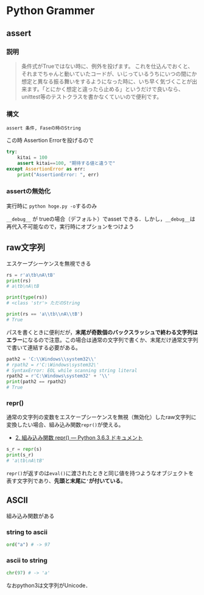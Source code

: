 # Python Grammer



## assert

### 説明

> 条件式がTrueではない時に、例外を投げます。
> これを仕込んでおくと、それまでちゃんと動いていたコードが、いじっているうちにいつの間にか想定と異なる振る舞いをするようになった時に、いち早く気づくことが出来ます。「とにかく想定と違ったら止める」というだけで良いなら、unittest等のテストクラスを書かなくていいので便利です。



### 構文

`assert 条件, Faseの時のString`

この時 Assertion Errorを投げるので

```python
try:
    kitai = 100
    assert kitai==100, "期待する値と違うで"
except AssertionError as err:
    print("AssertionError: ", err)
```

### assertの無効化

実行時に `python hoge.py -o`するのみ

`__debug__` が trueの場合（デフォルト）でasset できる．しかし，`__debug__`は再代入不可能なので，実行時にオプションをつけよう

## raw文字列

エスケープシーケンスを無視できる

```python
rs = r'a\tb\nA\tB'
print(rs)
# a\tb\nA\tB

print(type(rs))
# <class 'str'> ただのString

print(rs == 'a\\tb\\nA\\tB')
# True
```

パスを書くときに便利だが，**末尾が奇数個のバックスラッシュで終わる文字列はエラー**になるので注意。この場合は通常の文字列で書くか、末尾だけ通常文字列で書いて連結する必要がある。

```python
path2 = 'C:\\Windows\\system32\\'
# rpath2 = r'C:\Windows\system32\'
# SyntaxError: EOL while scanning string literal
rpath2 = r'C:\Windows\system32' + '\\'
print(path2 == rpath2)
# True
```

### repr()

通常の文字列の変数をエスケープシーケンスを無視（無効化）したraw文字列に変換したい場合、組み込み関数`repr()`が使える。

- [2. 組み込み関数 repr() — Python 3.6.3 ドキュメント](https://docs.python.org/ja/3/library/functions.html#repr)

```python
s_r = repr(s)
print(s_r)
# 'a\tb\nA\tB'
```

`repr()`が返すのは`eval()`に渡されたときと同じ値を持つようなオブジェクトを表す文字列であり、**先頭と末尾に`'`が付いている**。

## ASCII

組み込み関数がある

### string to ascii

```python
ord("a") # -> 97
```

### ascii to string 

```python
chr(97) # -> 'a'
```

なおpython3は文字列がUnicode．

